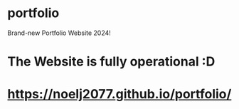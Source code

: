 # portfolio
Brand-new Portfolio Website 2024!
# The Website is fully operational :D 
# https://noelj2077.github.io/portfolio/
